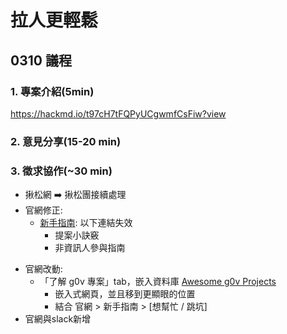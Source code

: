 # 拉人更輕鬆

## 0310 議程
### 1. 專案介紹(5min)
https://hackmd.io/t97cH7tFQPyUCgwmfCsFiw?view
### 2. 意見分享(15-20 min)
### 3. 徵求協作(~30 min)
* 揪松網 :arrow_right: 揪松團接續處理
* 官網修正: 
    - [新手指南](https://g0v.tw/intl/zh-TW/novice/): 以下連結失效
        - 提案小訣竅
        - 非資訊人參與指南
- 官網改動:
    - 「了解 g0v 專案」tab，嵌入資料庫 [Awesome g0v Projects](https://chunyenhuang.github.io/awesome-g0v-projects/#/) 
        - 嵌入式網頁，並且移到更顯眼的位置
        - 結合 官網 > 新手指南 > [想幫忙 / 跳坑]
- 官網與slack新增


